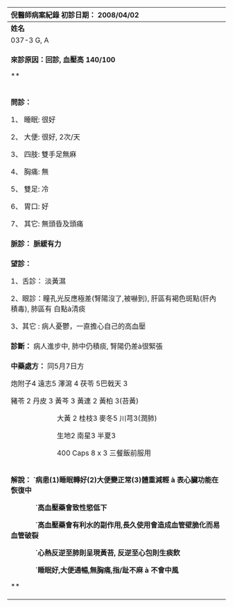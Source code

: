 ﻿|**倪醫師病案紀錄**     初診日期： 2008/04/02|
| :- |
|**姓名**|**性別：**|**年齡及體型**|**來診日期：**|
|037-3 G, A|男|`  `壯|2008/5/14|
|<p>**來診原因：回診, 血壓高 140/100**</p><p>**           </p><p></p>|
|<p>**問診：**</p><p>1、 睡眠: 很好 </p><p>2、 大便: 很好, 2次/天</p><p>3、 四肢: 雙手足無麻</p><p>4、 胸痛: 無 </p><p>5、 雙足: 冷</p><p>6、 胃口: 好</p><p>7、 其它: 無頭昏及頭痛</p>|
|**脈診： 脈緩有力**|
|<p>**望診：**</p><p>1、舌診： 淡黃濕</p><p>2、眼診：瞳孔光反應極差(腎陽沒了,被嚇到), 肝區有褐色斑點(肝內積毒), 肺區有   白點à清痰</p><p>3、其它 : 病人憂鬱，一直擔心自己的高血壓</p><p></p>|
|**診斷：** 病人進步中, 肺中仍積痰, 腎陽仍差à很緊張|
|<p>**中藥處方：**   同5月7日方</p><p>炮附子4  遠志5  澤瀉</sub> 4  茯苓 5巴戟天  3</p><p></sub>              豬苓 2 丹皮 3  黃芩 3   黃連 2   黃柏 3(苔黃)</p><p>`             `大黃 2   桂枝3      麥冬5   川芎3(潤肺)</p><p>`             `生地2   南星3   半夏3</p><p>              </p><p>`             `400 Caps   8 x 3  三餐飯前服用                        </p>|
|<p>**解說： ˙病患(1)睡眠轉好(2)大便變正常(3)體重減輕 à 表心臟功能在恢復中**</p><p>`       `**˙高血壓藥會致性慾低下**</p><p>`       `**˙高血壓藥會有利水的副作用,長久使用會造成血管壁脆化而易血管破裂**</p><p>`       `**˙心熱反逆至肺則呈現黃苔, 反逆至心包則生痰飲**</p><p>`       `**˙睡眠好,大便通暢,無胸痛,指/趾不麻 à 不會中風**</p><p>**      </p>|

